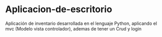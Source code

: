 # Aplicacion-de-escritorio
Aplicación de inventario desarrollada en el lenguaje Python, aplicando el mvc (Modelo vista controlador), ademas de tener un Crud y login
